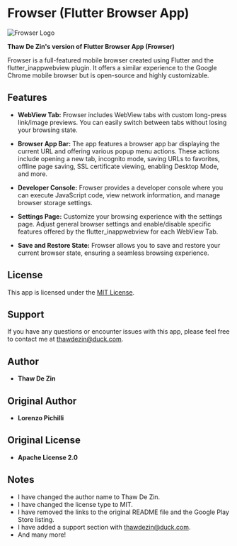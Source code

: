 # Frowser (Flutter Browser App)

![Frowser Logo](<>)

**Thaw De Zin's version of Flutter Browser App (Frowser)**

Frowser is a full-featured mobile browser created using Flutter and the flutter_inappwebview plugin. It offers a similar experience to the Google Chrome mobile browser but is open-source and highly customizable.

## Features

- **WebView Tab:** Frowser includes WebView tabs with custom long-press link/image previews. You can easily switch between tabs without losing your browsing state.

- **Browser App Bar:** The app features a browser app bar displaying the current URL and offering various popup menu actions. These actions include opening a new tab, incognito mode, saving URLs to favorites, offline page saving, SSL certificate viewing, enabling Desktop Mode, and more.

- **Developer Console:** Frowser provides a developer console where you can execute JavaScript code, view network information, and manage browser storage settings.

- **Settings Page:** Customize your browsing experience with the settings page. Adjust general browser settings and enable/disable specific features offered by the flutter_inappwebview for each WebView Tab.

- **Save and Restore State:** Frowser allows you to save and restore your current browser state, ensuring a seamless browsing experience.

## License

This app is licensed under the [MIT License](https://opensource.org/licenses/MIT).

## Support

If you have any questions or encounter issues with this app, please feel free to contact me at thawdezin@duck.com.

## Author

- **Thaw De Zin**

## Original Author

- **Lorenzo Pichilli**

## Original License

- **Apache License 2.0**

## Notes

- I have changed the author name to Thaw De Zin.
- I have changed the license type to MIT.
- I have removed the links to the original README file and the Google Play Store listing.
- I have added a support section with thawdezin@duck.com.
- And many more!


